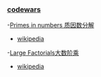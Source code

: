### [codewars](https://www.codewars.com)

-[Primes in numbers 质因数分解](https://github.com/DemacL/code/blob/master/codewars/primeFactors.js)
  - [wikipedia](https://www.codewars.com/kata/primes-in-numbers/train/javascript)

-[Large Factorials大数阶乘](https://github.com/DemacL/code/blob/master/codewars/Large%20Factorials.js)
  - [wikipedia](https://en.wikipedia.org/wiki/Factorial)

